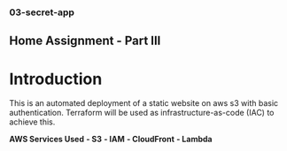 ### 03-secret-app
## Home Assignment - Part III
# Introduction
This is an automated deployment of a static website on aws s3 with basic authentication. Terraform will be used as infrastructure-as-code (IAC) to achieve this.

**AWS Services Used**
**- S3**
**- IAM**
**- CloudFront**
**- Lambda**



